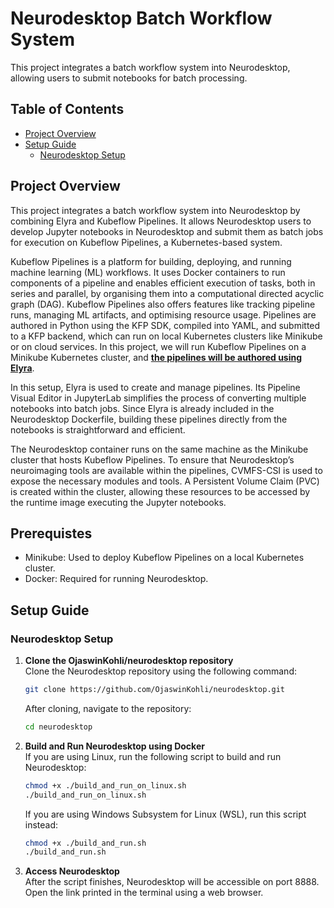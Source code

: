 # Neurodesktop Batch Workflow System

This project integrates a batch workflow system into Neurodesktop, allowing users to submit notebooks for batch processing.

## Table of Contents
- [Project Overview](#project-overview)
- [Setup Guide](#setup-guide)
  - [Neurodesktop Setup](#neurodesktop-setup)


## Project Overview

This project integrates a batch workflow system into Neurodesktop by combining Elyra and Kubeflow Pipelines. It allows Neurodesktop users to develop Jupyter notebooks in Neurodesktop and submit them as batch jobs for execution on Kubeflow Pipelines, a Kubernetes-based system.

Kubeflow Pipelines is a platform for building, deploying, and running machine learning (ML) workflows. It uses Docker containers to run components of a pipeline and enables efficient execution of tasks, both in series and parallel, by organising them into a computational directed acyclic graph (DAG). Kubeflow Pipelines also offers features like tracking pipeline runs, managing ML artifacts, and optimising resource usage. Pipelines are authored in Python using the KFP SDK, compiled into YAML, and submitted to a KFP backend, which can run on local Kubernetes clusters like Minikube or on cloud services. In this project, we will run Kubeflow Pipelines on a Minikube Kubernetes cluster, and <u>**the pipelines will be authored using Elyra**</u>.

In this setup, Elyra is used to create and manage pipelines. Its Pipeline Visual Editor in JupyterLab simplifies the process of converting multiple notebooks into batch jobs. Since Elyra is already included in the Neurodesktop Dockerfile, building these pipelines directly from the notebooks is straightforward and efficient.

The Neurodesktop container runs on the same machine as the Minikube cluster that hosts Kubeflow Pipelines. To ensure that Neurodesktop’s neuroimaging tools are available within the pipelines, CVMFS-CSI is used to expose the necessary modules and tools. A Persistent Volume Claim (PVC) is created within the cluster, allowing these resources to be accessed by the runtime image executing the Jupyter notebooks.

## Prerequistes
- Minikube: Used to deploy Kubeflow Pipelines on a local Kubernetes cluster.
- Docker: Required for running Neurodesktop.

## Setup Guide

### Neurodesktop Setup

1. **Clone the OjaswinKohli/neurodesktop repository** \
    Clone the Neurodesktop repository using the following command:
    ```bash
    git clone https://github.com/OjaswinKohli/neurodesktop.git
    ```
    After cloning, navigate to the repository:
    ```bash
    cd neurodesktop
    ```

2. **Build and Run Neurodesktop using Docker** \
   If you are using Linux, run the following script to build and run Neurodesktop:
    ```bash
    chmod +x ./build_and_run_on_linux.sh 
    ./build_and_run_on_linux.sh 
    ```

   If you are using Windows Subsystem for Linux (WSL), run this script instead:
    ```bash
    chmod +x ./build_and_run.sh 
    ./build_and_run.sh 
    ```

3. **Access Neurodesktop** \
  After the script finishes, Neurodesktop will be accessible on port 8888. Open the link printed in the terminal using a web browser.
